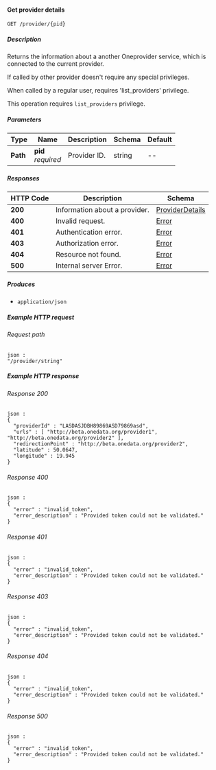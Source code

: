 
<a name="get_other_provider"></a>
#### Get provider details
```
GET /provider/{pid}
```


##### Description
Returns the information about a another Oneprovider service, which is connected to the current provider.

If called by other provider doesn't require any special privileges. 

When called by a regular user, requires 'list_providers' privilege.

This operation requires `list_providers` privilege.


##### Parameters

|Type|Name|Description|Schema|Default|
|---|---|---|---|---|
|**Path**|**pid**  <br>*required*|Provider ID.|string|--|


##### Responses

|HTTP Code|Description|Schema|
|---|---|---|
|**200**|Information about a provider.|[ProviderDetails](../definitions/ProviderDetails.md#providerdetails)|
|**400**|Invalid request.|[Error](../definitions/Error.md#error)|
|**401**|Authentication error.|[Error](../definitions/Error.md#error)|
|**403**|Authorization error.|[Error](../definitions/Error.md#error)|
|**404**|Resource not found.|[Error](../definitions/Error.md#error)|
|**500**|Internal server Error.|[Error](../definitions/Error.md#error)|


##### Produces

* `application/json`


##### Example HTTP request

###### Request path
```
json :
"/provider/string"
```


##### Example HTTP response

###### Response 200
```
json :
{
  "providerId" : "LASDASJDBH89869ASD79869asd",
  "urls" : [ "http://beta.onedata.org/provider1", "http://beta.onedata.org/provider2" ],
  "redirectionPoint" : "http://beta.onedata.org/provider2",
  "latitude" : 50.0647,
  "longitude" : 19.945
}
```


###### Response 400
```
json :
{
  "error" : "invalid_token",
  "error_description" : "Provided token could not be validated."
}
```


###### Response 401
```
json :
{
  "error" : "invalid_token",
  "error_description" : "Provided token could not be validated."
}
```


###### Response 403
```
json :
{
  "error" : "invalid_token",
  "error_description" : "Provided token could not be validated."
}
```


###### Response 404
```
json :
{
  "error" : "invalid_token",
  "error_description" : "Provided token could not be validated."
}
```


###### Response 500
```
json :
{
  "error" : "invalid_token",
  "error_description" : "Provided token could not be validated."
}
```



